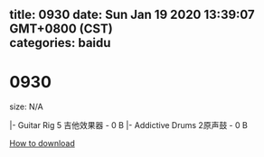 
title: 0930
date: Sun Jan 19 2020 13:39:07 GMT+0800 (CST)    
categories: baidu
---

# 0930
size: N/A
 
 
|- Guitar Rig 5  吉他效果器 - 0 B
|- Addictive Drums 2原声鼓 - 0 B

[How to download](https://bpcam.bemobtrk.com/go/2ceec3aa-1ca2-46d6-b9ff-aaa5c184517c?jno=4400)
